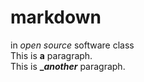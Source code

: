 # markdown
in *open source* software class  
This is **a** paragraph.  
This is **__another_** paragraph.  
